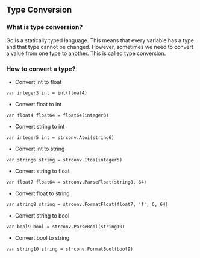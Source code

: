 
## Type Conversion

### What is type conversion?

Go is a statically typed language. This means that every variable has a type and that type cannot be changed. However, sometimes we need to convert a value from one type to another. This is called type conversion.


### How to convert a type?

- Convert int to float

```
var integer3 int = int(float4)
```

- Convert float to int

```
var float4 float64 = float64(integer3)
```

- Convert string to int

```
var integer5 int = strconv.Atoi(string6)
```

- Convert int to string

```
var string6 string = strconv.Itoa(integer5)
```

- Convert string to float

```
var float7 float64 = strconv.ParseFloat(string8, 64)
```

- Convert float to string

```
var string8 string = strconv.FormatFloat(float7, 'f', 6, 64)
```

- Convert string to bool

```
var bool9 bool = strconv.ParseBool(string10)
```

- Convert bool to string

```
var string10 string = strconv.FormatBool(bool9)
```




